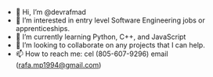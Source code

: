 - 👋 Hi, I’m @devrafmad
- 👀 I’m interested in entry level Software Engineering jobs or apprenticeships.
- 🌱 I’m currently learning Python, C++, and JavaScript
- 💞️ I’m looking to collaborate on any projects that I can help.
- 📫 How to reach me: cel (805-607-9296) email (rafa.mp1994@gmail.com)

<!---
devrafmad/devrafmad is a ✨ special ✨ repository because its `README.md` (this file) appears on your GitHub profile.
You can click the Preview link to take a look at your changes.
--->
